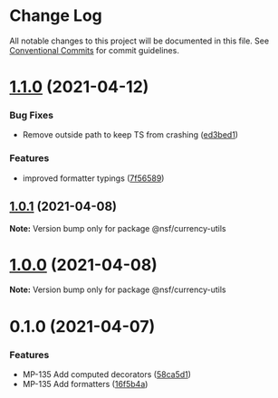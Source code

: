 # Change Log

All notable changes to this project will be documented in this file.
See [Conventional Commits](https://conventionalcommits.org) for commit guidelines.

# [1.1.0](https://bitbucket.nsf.gov/scm/nsf-fe/utility-library/compare/@nsf/currency-utils@1.0.1...@nsf/currency-utils@1.1.0) (2021-04-12)


### Bug Fixes

* Remove outside path to keep TS from crashing ([ed3bed1](https://bitbucket.nsf.gov/scm/nsf-fe/utility-library/commits/ed3bed13cfeb73bc0cac5c32ebc7a5d3187be8e4))


### Features

*  improved formatter typings ([7f56589](https://bitbucket.nsf.gov/scm/nsf-fe/utility-library/commits/7f565893d856f9ee9ba886ed567f739e1fc9b17d))





## [1.0.1](https://bitbucket.nsf.gov/scm/nsf-fe/utility-library/compare/@nsf/currency-utils@1.0.0...@nsf/currency-utils@1.0.1) (2021-04-08)

**Note:** Version bump only for package @nsf/currency-utils





# [1.0.0](https://bitbucket.nsf.gov/scm/nsf-fe/utility-library/compare/@nsf/currency-utils@0.1.0...@nsf/currency-utils@1.0.0) (2021-04-08)

**Note:** Version bump only for package @nsf/currency-utils





# 0.1.0 (2021-04-07)


### Features

* MP-135 Add computed decorators ([58ca5d1](https://bitbucket.nsf.gov/scm/nsf-fe/utility-library/commits/58ca5d1d5142e8938fe27bb9a3e89d1ae0b7b6de))
* MP-135 Add formatters ([16f5b4a](https://bitbucket.nsf.gov/scm/nsf-fe/utility-library/commits/16f5b4a4a8d38d6448947a3a4062ad468aa4d22f))
